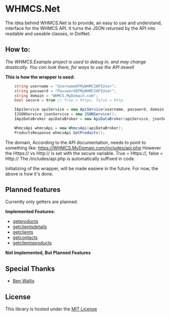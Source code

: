 # WHMCS.Net

The idea behind WHMCS.Net is to provide, an easy to use and understand, interface for the WHMCS API.
It turns the JSON returned by the API into readable and useable classes, in DotNet.

## How to:

*The WHMCS.Example project is used to debug in, and may change drastically. You can look there, for ways to use the API aswell*

**This is how the wrapper is used:**

```C#
	string username = "UsernameOfMyWHMCSAPIUser";
	string password = "PasswordOfMyWHMCSAPIUser";
	string domain = "WHMCS.MyDomain.com";
	bool secure = true // True = Https, false = Http

    IApiService apiService = new ApiService(username, password, domain, secure);
    IJSONService jsonService = new JSONService();
    IApiDataBroker apiDataBroker = new ApiDataBroker(apiService, jsonService);

    WhmcsApi whmcsApi = new WhmcsApi(apiDataBroker);
    ProductsResponse whmcsApi.GetProducts();
```

The domain, According to the API documentation, needs to point to something like: https://WHMCS.MyDomain.com/includes/api.php
However the Https:// vs Http:// is set with the secure variable. True = Https://, false = Http://
The /includes/api.php is automatically suffixed in code.

Initializing of the wrapper, will be made easiere in the future. For now, the above is how it's done.

## Planned features
Currently only getters are planned.

**Implemented Features:**
* [getproducts](http://docs.whmcs.com/API:Get_Products)
* [getclientsdetails](http://docs.whmcs.com/API:Get_Clients_Details)
* [getclients](http://docs.whmcs.com/API:Get_Clients)
* [getcontacts](http://docs.whmcs.com/API:Get_Contacts)
* [getclientsproducts](http://docs.whmcs.com/API:Get_Clients_Products)

**Not Implemented, But Planned Features**


## Special Thanks

* [Ben Wallis](https://github.com/ben-wallis)

## License

This library is hosted under the [MIT License](https://raw.githubusercontent.com/Fab-IT-ApS/WHMCS.Net/master/LICENSE.txt)